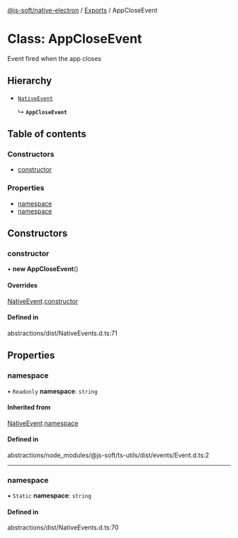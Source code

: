 [@js-soft/native-electron](../README.md) / [Exports](../modules.md) / AppCloseEvent

# Class: AppCloseEvent

Event fired when the app closes

## Hierarchy

-   [`NativeEvent`](NativeEvent.md)

    ↳ **`AppCloseEvent`**

## Table of contents

### Constructors

-   [constructor](AppCloseEvent.md#constructor)

### Properties

-   [namespace](AppCloseEvent.md#namespace)
-   [namespace](AppCloseEvent.md#namespace)

## Constructors

### constructor

• **new AppCloseEvent**()

#### Overrides

[NativeEvent](NativeEvent.md).[constructor](NativeEvent.md#constructor)

#### Defined in

abstractions/dist/NativeEvents.d.ts:71

## Properties

### namespace

• `Readonly` **namespace**: `string`

#### Inherited from

[NativeEvent](NativeEvent.md).[namespace](NativeEvent.md#namespace)

#### Defined in

abstractions/node_modules/@js-soft/ts-utils/dist/events/Event.d.ts:2

---

### namespace

▪ `Static` **namespace**: `string`

#### Defined in

abstractions/dist/NativeEvents.d.ts:70
